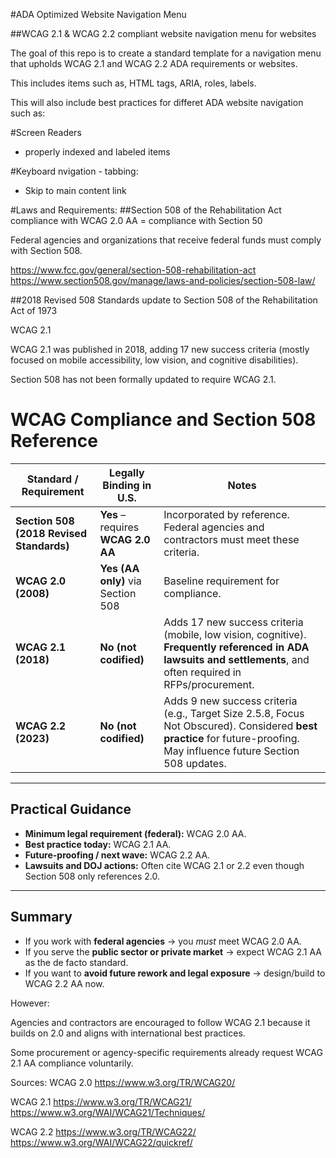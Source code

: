 #ADA Optimized Website Navigation Menu

##WCAG 2.1 & WCAG 2.2 compliant website navigation menu for websites

The goal of this repo is to create a standard template for a navigation menu that upholds WCAG 2.1 and WCAG 2.2 ADA requirements or websites.

This includes items such as, HTML tags, ARIA, roles, labels.

This will also include best practices for differet ADA website navigation such as:

#Screen Readers
- properly indexed and labeled items

#Keyboard nvigation - tabbing:
- Skip to main content link

#Laws and Requirements:
##Section 508 of the Rehabilitation Act
compliance with WCAG 2.0 AA = compliance with Section 50

Federal agencies and organizations that receive federal funds must comply with Section 508.

https://www.fcc.gov/general/section-508-rehabilitation-act
https://www.section508.gov/manage/laws-and-policies/section-508-law/

##2018 Revised 508 Standards update to Section 508 of the Rehabilitation Act of 1973

WCAG 2.1

WCAG 2.1 was published in 2018, adding 17 new success criteria (mostly focused on mobile accessibility, low vision, and cognitive disabilities).

Section 508 has not been formally updated to require WCAG 2.1.

# WCAG Compliance and Section 508 Reference

| Standard / Requirement | Legally Binding in U.S. | Notes |
|------------------------|--------------------------|-------|
| **Section 508 (2018 Revised Standards)** | **Yes** – requires **WCAG 2.0 AA** | Incorporated by reference. Federal agencies and contractors must meet these criteria. |
| **WCAG 2.0 (2008)** | **Yes (AA only)** via Section 508 | Baseline requirement for compliance. |
| **WCAG 2.1 (2018)** | **No (not codified)** | Adds 17 new success criteria (mobile, low vision, cognitive). **Frequently referenced in ADA lawsuits and settlements**, and often required in RFPs/procurement. |
| **WCAG 2.2 (2023)** | **No (not codified)** | Adds 9 new success criteria (e.g., Target Size 2.5.8, Focus Not Obscured). Considered **best practice** for future-proofing. May influence future Section 508 updates. |

---

## Practical Guidance
- **Minimum legal requirement (federal):** WCAG 2.0 AA.  
- **Best practice today:** WCAG 2.1 AA.  
- **Future-proofing / next wave:** WCAG 2.2 AA.  
- **Lawsuits and DOJ actions:** Often cite WCAG 2.1 or 2.2 even though Section 508 only references 2.0.  

---

## Summary
- If you work with **federal agencies** → you *must* meet WCAG 2.0 AA.  
- If you serve the **public sector or private market** → expect WCAG 2.1 AA as the de facto standard.  
- If you want to **avoid future rework and legal exposure** → design/build to WCAG 2.2 AA now.


However:

Agencies and contractors are encouraged to follow WCAG 2.1 because it builds on 2.0 and aligns with international best practices.

Some procurement or agency-specific requirements already request WCAG 2.1 AA compliance voluntarily.

Sources:
WCAG 2.0
https://www.w3.org/TR/WCAG20/

WCAG 2.1
https://www.w3.org/TR/WCAG21/
https://www.w3.org/WAI/WCAG21/Techniques/

WCAG 2.2
https://www.w3.org/TR/WCAG22/
https://www.w3.org/WAI/WCAG22/quickref/
